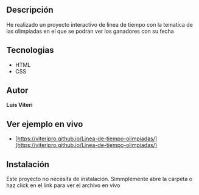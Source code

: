 ## Descripción
He realizado un proyecto interactivo de linea de tiempo con la tematica de las olimpiadas en el que se podran ver los ganadores con su fecha 

## Tecnologias
- HTML
- CSS


## Autor
**Luis Viteri**
 
## Ver ejemplo en vivo
- [https://viteripro.github.io/Linea-de-tiempo-olimpiadas/](https://viteripro.github.io/Linea-de-tiempo-olimpiadas/)

## Instalación
Este proyecto no necesita de instalación. Simmplemente abre la carpeta o haz click en el link para ver el archivo en vivo

